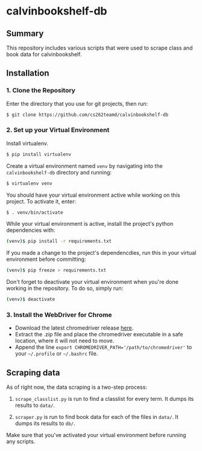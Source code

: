 # calvinbookshelf-db

## Summary

This repository includes various scripts that were used to scrape class and book data for calvinbookshelf.

## Installation

### 1. Clone the Repository

Enter the directory that you use for git projects, then run:
```bash
$ git clone https://github.com/cs262teamd/calvinbookshelf-db
```

### 2. Set up your Virtual Environment

Install virtualenv.
```bash
$ pip install virtualenv
```
Create a virtual environment named `venv` by navigating into the `calvinbookshelf-db` directory and running:
```bash
$ virtualenv venv
```
You should have your virtual environment active while working on this project. To activate it, enter:
```bash
$ . venv/bin/activate
```
While your virtual environment is active, install the project's python dependencies with:
```bash
(venv)$ pip install -r requirements.txt
```
If you made a change to the project's dependencdies, run this in your virtual environment before committing:
```bash
(venv)$ pip freeze > requirements.txt
```
Don't forget to deactivate your virtual environment when you're done working in the repository. To do so, simply run:
```bash
(venv)$ deactivate
```

### 3. Install the WebDriver for Chrome

* Download the latest chromedriver release [here](https://sites.google.com/a/chromium.org/chromedriver/downloads).
* Extract the .zip file and place the chromedriver executable in a safe location, where it will not need to move.
* Append the line `export CHROMEDRIVER_PATH='/path/to/chromedriver'` to your `~/.profile` or `~/.bashrc` file.

## Scraping data

As of right now, the data scraping is a two-step process:

1. `scrape_classlist.py` is run to find a classlist for every term. It dumps its results to `data/`.

2. `scraper.py` is run to find book data for each of the files in `data/`. It dumps its results to `db/`.

Make sure that you've activated your virtual environment before running any scripts.
